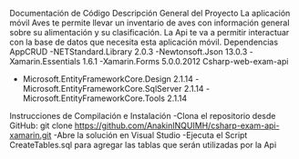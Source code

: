Documentación de Código 
Descripción General del Proyecto
La aplicación móvil Aves te permite llevar un inventario de aves con información general sobre su alimentación y su clasificación.
La Api te va a permitir interactuar con la base de datos que necesita esta aplicación móvil.
Dependencias
AppCRUD
-NETStandard.Library 2.0.3
-Newtonsoft.Json 13.0.3
-Xamarin.Essentials 1.6.1
-Xamarin.Forms 5.0.0.2012
Csharp-web-exam-api
- Microsoft.EntityFrameworkCore.Design 2.1.14
-Microsoft.EntityFrameworkCore.SqlServer 2.1.14
-Microsoft.EntityFrameworkCore.Tools 2.1.14

Instrucciones de Compilación e Instalación
-Clona el repositorio desde GitHub: git clone https://github.com/AnakinINQUIMH/csharp-exam-api-xamarin.git
-Abre la solución en Visual Studio
-Ejecuta el Script CreateTables.sql para agregar las tablas que serán utilizadas por la Api
